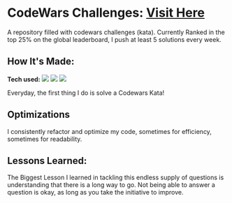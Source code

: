 
# CodeWars Challenges: <a target="_blank" href="https://www.codewars.com/users/aelishRollo" >Visit Here</a> 


A repository filled with codewars challenges (kata). Currently Ranked in the top 25% on the global leaderboard, I push at least 5 solutions every week.

## How It's Made:

**Tech used:** <img src="https://img.shields.io/static/v1?label=|&message=JAVASCRIPT&color=3c7f5d&style=plastic&logo=javascript"/> <img src="https://img.shields.io/static/v1?label=|&message=TYPESCRIPT&color=3178C6&style=plastic&logo=typescript"/> <img src="https://img.shields.io/static/v1?label=|&message=GO&color=00ADD8&style=plastic&logo=go"/>



Everyday, the first thing I do is solve a Codewars Kata! 

## Optimizations

I consistently refactor and optimize my code, sometimes for efficiency, sometimes for readability. 

## Lessons Learned:

The Biggest Lesson I learned in tackling this endless supply of questions is understanding that there is a long way to go. Not being able to answer a question is okay, as long as you take the initiative to improve.
